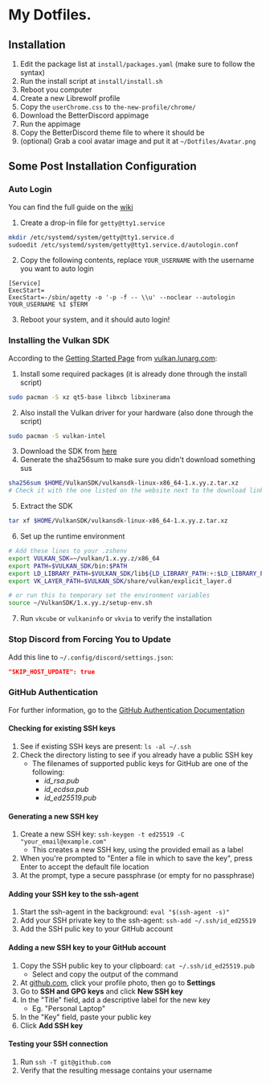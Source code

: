 # My Dotfiles.

## Installation

1. Edit the package list at `install/packages.yaml` (make sure to follow the syntax)
2. Run the install script at `install/install.sh`
3. Reboot you computer
4. Create a new Librewolf profile
5. Copy the `userChrome.css` to `the-new-profile/chrome/`
6. Download the BetterDiscord appimage
7. Run the appimage
8. Copy the BetterDiscord theme file to where it should be
9. (optional) Grab a cool avatar image and put it at `~/Dotfiles/Avatar.png`

## Some Post Installation Configuration

### Auto Login
You can find the full guide on the [wiki](https://wiki.archlinux.org/title/Getty#Automatic_login_to_virtual_console)

1. Create a drop-in file for `getty@tty1.service`
```bash
mkdir /etc/systemd/system/getty@tty1.service.d
sudoedit /etc/systemd/system/getty@tty1.service.d/autologin.conf
```
2. Copy the following contents, replace `YOUR_USERNAME` with the username you want to auto login
```
[Service]
ExecStart=
ExecStart=-/sbin/agetty -o '-p -f -- \\u' --noclear --autologin YOUR_USERNAME %I $TERM
```
3. Reboot your system, and it should auto login!

### Installing the Vulkan SDK
According to the [Getting Started Page](https://vulkan.lunarg.com/doc/sdk/1.3.280.1/linux/getting_started.html) from [vulkan.lunarg.com](https://vulkan.lunarg.com):

1. Install some required packages (it is already done through the install script)
```bash
sudo pacman -S xz qt5-base libxcb libxinerama
```
2. Also install the Vulkan driver for your hardware (also done through the script)
```bash
sudo pacman -S vulkan-intel
```
3. Download the SDK from [here](https://vulkan.lunarg.com/sdk/home)
4. Generate the sha256sum to make sure you didn't download something sus
```bash
sha256sum $HOME/VulkanSDK/vulkansdk-linux-x86_64-1.x.yy.z.tar.xz
# Check it with the one listed on the website next to the download link
```
5. Extract the SDK
```bash
tar xf $HOME/VulkanSDK/vulkansdk-linux-x86_64-1.x.yy.z.tar.xz
```
6. Set up the runtime environment
```bash
# Add these lines to your .zshenv
export VULKAN_SDK=~/vulkan/1.x.yy.z/x86_64
export PATH=$VULKAN_SDK/bin:$PATH
export LD_LIBRARY_PATH=$VULKAN_SDK/lib${LD_LIBRARY_PATH:+:$LD_LIBRARY_PATH}
export VK_LAYER_PATH=$VULKAN_SDK/share/vulkan/explicit_layer.d

# or run this to temporary set the environment variables
source ~/VulkanSDK/1.x.yy.z/setup-env.sh
```
7. Run `vkcube` or `vulkaninfo` or `vkvia` to verify the installation

### Stop Discord from Forcing You to Update
Add this line to `~/.config/discord/settings.json`:
```json
"SKIP_HOST_UPDATE": true
```

### GitHub Authentication
For further information, go to the [GitHub Authentication Documentation](https://docs.github.com/en/authentication)

#### Checking for existing SSH keys
1. See if existing SSH keys are present: `ls -al ~/.ssh`
2. Check the directory listing to see if you already have a public SSH key
	* The filenames of supported public keys for GitHub are one of the following:
		* _id_rsa.pub_
		* _id_ecdsa.pub_
		* _id_ed25519.pub_

#### Generating a new SSH key
1. Create a new SSH key: `ssh-keygen -t ed25519 -C "your_email@example.com"`
	* This creates a new SSH key, using the provided email as a label
2.  When you're prompted to "Enter a file in which to save the key", press Enter to accept the default file location
3. At the prompt, type a secure passphrase (or empty for no passphrase)

#### Adding your SSH key to the ssh-agent
1. Start the ssh-agent in the background: `eval "$(ssh-agent -s)"`
2. Add your SSH private key to the ssh-agent: `ssh-add ~/.ssh/id_ed25519`
3. Add the SSH pulic key to your GitHub account

#### Adding a new SSH key to your GitHub account
1. Copy the SSH public key to your clipboard: `cat ~/.ssh/id_ed25519.pub`
	* Select and copy the output of the command
2. At [github.com](https://github.com), click your profile photo, then go to **Settings**
3. Go to **SSH and GPG keys** and click **New SSH key**
4. In the "Title" field, add a descriptive label for the new key
	* Eg. "Personal Laptop"
5. In the "Key" field, paste your public key
6. Click **Add SSH key**

#### Testing your SSH connection
1. Run `ssh -T git@github.com`
2. Verify that the resulting message contains your username
